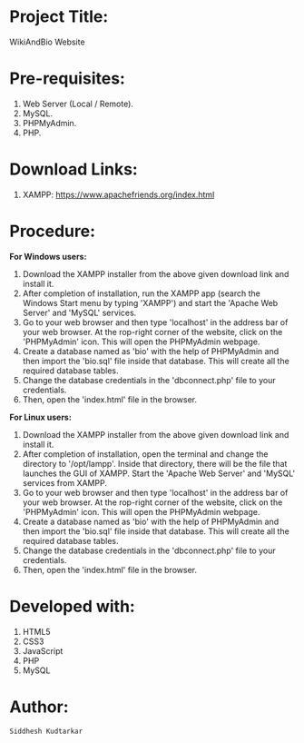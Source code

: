 # Project Title:
WikiAndBio Website

# Pre-requisites:
1.  Web Server (Local / Remote).
2.  MySQL.
3.  PHPMyAdmin.
4.  PHP.

# Download Links:
1.  XAMPP: <https://www.apachefriends.org/index.html>

# Procedure:
**For Windows users:**
1.  Download the XAMPP installer from the above given download link and install it.
2.  After completion of installation, run the XAMPP app (search the Windows Start menu by typing 'XAMPP') and start the 'Apache Web Server' and 'MySQL' services.
3.  Go to your web browser and then type 'localhost' in the address bar of your web browser. At the rop-right corner of the website, click on the 'PHPMyAdmin' icon. This will open the PHPMyAdmin webpage.
4.  Create a database named as 'bio' with the help of PHPMyAdmin and then import the 'bio.sql' file inside that database. This will create all the required database tables.
5.  Change the database credentials in the 'dbconnect.php' file to your credentials.
6.  Then, open the 'index.html' file in the browser.

**For Linux users:**
1.  Download the XAMPP installer from the above given download link and install it.
2.  After completion of installation, open the terminal and change the directory to '/opt/lampp'. Inside that directory, there will be the file that launches the GUI of XAMPP. Start the 'Apache Web Server' and 'MySQL' services from XAMPP.
3.  Go to your web browser and then type 'localhost' in the address bar of your web browser. At the rop-right corner of the website, click on the 'PHPMyAdmin' icon. This will open the PHPMyAdmin webpage.
4.  Create a database named as 'bio' with the help of PHPMyAdmin and then import the 'bio.sql' file inside that database. This will create all the required database tables.
5.  Change the database credentials in the 'dbconnect.php' file to your credentials.
6.  Then, open the 'index.html' file in the browser.

# Developed with:
1.  HTML5
2.  CSS3
3.  JavaScript
4.  PHP
5.  MySQL

# Author:

    Siddhesh Kudtarkar
